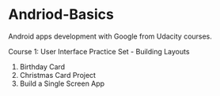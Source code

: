 # Andriod-Basics
Android apps development with Google from Udacity courses.

Course 1: User Interface
Practice Set - Building Layouts
1) Birthday Card
2) Christmas Card
Project
1) Build a Single Screen App
